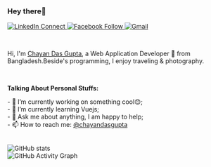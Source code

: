 ### Hey there👋
<p>
  <a href="https://www.linkedin.com/in/chayan-das-gupta-a8177017b/" rel="nofollow">
 <img          src="https://camo.githubusercontent.com/a0182f84f3e188a2e03f07520e29be1eccdd96e4182adcb829c8f1633354bba6/68747470733a2f2f696d672e736869656c64732e696f2f62616467652f2532302d436f6e6e6563742d626c61636b3f636f6c6f723d313431373141266c6162656c436f6c6f723d323132313231266c6f676f3d6c696e6b6564696e266c6f676f436f6c6f723d666666666666" alt="LinkedIn Connect" data-canonical-src="https://img.shields.io/badge/%20-Connect-black?color=14171A&amp;labelColor=212121&amp;logo=linkedin&amp;logoColor=ffffff" style="max-width:100%;">
  </a>
<a href="https://www.facebook.com/kopil05/" rel="nofollow">
  <img src="https://camo.githubusercontent.com/47b65ed813d3718fef3d9836c912030ad840e4687c9ea6ef5615f4bc25dee989/68747470733a2f2f696d672e736869656c64732e696f2f62616467652f2532302d436f6e6e6563742d626c61636b3f636f6c6f723d313431373141266c6162656c436f6c6f723d313937366432266c6f676f3d66616365626f6f6b266c6f676f436f6c6f723d666666666666" alt="Facebook Follow" data-canonical-src="https://img.shields.io/badge/%20-Connect-black?color=14171A&amp;labelColor=1976d2&amp;logo=facebook&amp;logoColor=ffffff" style="max-width:100%;">
</a>
<a href="mailto:chayandas285178@gmail.com?subject=From%20GitHub&amp;body=Hi,%20there.%20Found%20you%20from%20GitHub.">
<img src="https://camo.githubusercontent.com/e31e88a64ddd9f4d196153f4c5b24177d0f83a94595b5a9eb2886a43e2685fb7/68747470733a2f2f696d672e736869656c64732e696f2f62616467652f2532302d53656e642532304d61696c2d626c61636b3f636f6c6f723d313431373141266c6162656c436f6c6f723d656635333530266c6f676f3d676d61696c266c6f676f436f6c6f723d666666666666" alt="Gmail" data-canonical-src="https://img.shields.io/badge/%20-Send%20Mail-black?color=14171A&amp;labelColor=ef5350&amp;logo=gmail&amp;logoColor=ffffff" style="max-width:100%;">
</a>
</p>
<br>
<p>Hi, I'm <a href="https://github.com/chayandasgupta" rel="nofollow">Chayan Das Gupta</a>, a Web Application Developer <g-emoji class="g-emoji" alias="rocket" fallback-src="https://github.githubassets.com/images/icons/emoji/unicode/1f680.png">🚀</g-emoji> from Bangladesh.Beside's programming, I enjoy traveling & photography.</p>
<br>
<p><strong>Talking About Personal Stuffs:</strong></p>
- 🔭 I’m currently working on something cool😊;<br>
- 🌱 I’m currently learning Vuejs;<br>
- 💬 Ask me about anything, I am happy to help;<br>
- 📫 How to reach me: <a href="mailto:chayandas285178@gmail.com?subject=From%20GitHub&amp;body=Hi,%20there.%20Found%20you%20from%20GitHub.">@chayandasgupta</a><br><br>

![GitHub stats](https://github-readme-stats.vercel.app/api?username=chayandasgupta&show_icons=true)<br>
![GitHub Activity Graph](https://activity-graph.herokuapp.com/graph?username=chayandasgupta) 
